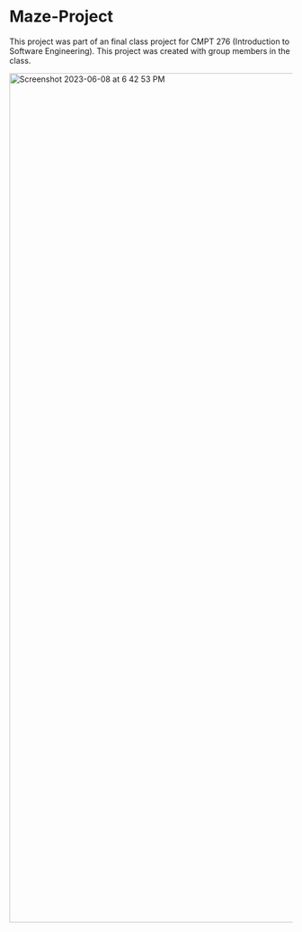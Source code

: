 # Maze-Project

This project was part of an final class project for CMPT 276 (Introduction to Software Engineering). This project was created with group members in the class.


<img width="1512" alt="Screenshot 2023-06-08 at 6 42 53 PM" src="https://github.com/ronneylogs/Maze-Project/assets/104666332/6c199c31-ba4d-470d-aaad-b1b7e5dd5903">
